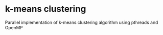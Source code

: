 # k-means clustering
 
Parallel implementation of k-means clustering algorithm using pthreads and OpenMP
